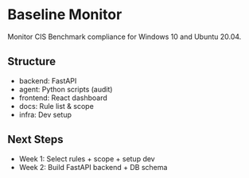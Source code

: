 # Baseline Monitor

Monitor CIS Benchmark compliance for Windows 10 and Ubuntu 20.04.

## Structure
- backend: FastAPI
- agent: Python scripts (audit)
- frontend: React dashboard
- docs: Rule list & scope
- infra: Dev setup

## Next Steps
- Week 1: Select rules + scope + setup dev
- Week 2: Build FastAPI backend + DB schema
